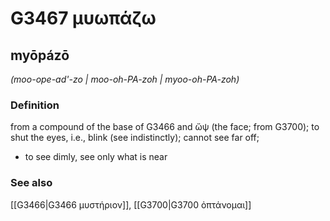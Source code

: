 # G3467 μυωπάζω

## myōpázō

_(moo-ope-ad'-zo | moo-oh-PA-zoh | myoo-oh-PA-zoh)_

### Definition

from a compound of the base of G3466 and ὤψ (the face; from G3700); to shut the eyes, i.e., blink (see indistinctly); cannot see far off; 

- to see dimly, see only what is near

### See also

[[G3466|G3466 μυστήριον]], [[G3700|G3700 ὀπτάνομαι]]
